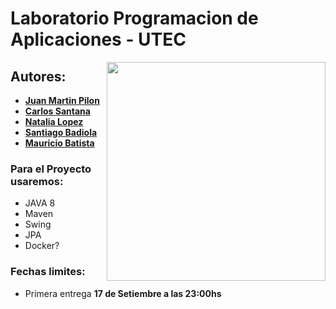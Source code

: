 # Laboratorio Programacion de Aplicaciones - UTEC

<img align="right" width="350" src="https://media.giphy.com/media/Dh5q0sShxgp13DwrvG/giphy.gif">

## Autores:

* **[Juan Martin Pilon](https://github.com/JuanmaPilon)**
* **[Carlos Santana](https://github.com/Carlangassss)**
* **[Natalia Lopez](https://github.com/Natalialopezutec)**
* **[Santiago Badiola](https://github.com/SantiagoBadiola2002)**
* **[Mauricio Batista](https://github.com/rkko)**

### Para el Proyecto usaremos:

- JAVA 8
- Maven
- Swing
- JPA
- Docker?

### Fechas limites:

- Primera entrega **17 de Setiembre a las 23:00hs**
